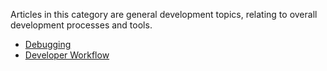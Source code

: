 Articles in this category are general development topics, relating to overall development processes and tools.

* [Debugging](https://github.com/topaz-next/topaz/wiki/Debugging)
* [Developer Workflow](https://github.com/topaz-next/topaz/wiki/Developer-Workflow)